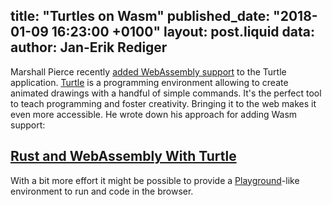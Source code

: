 title: "Turtles on Wasm"
published_date: "2018-01-09 16:23:00 +0100"
layout: post.liquid
data:
  author: Jan-Erik Rediger
---

Marshall Pierce recently [added WebAssembly support](https://github.com/sunjay/turtle/pull/53) to the Turtle application.
[Turtle](http://turtle.rs/) is a programming environment allowing to create animated drawings with a handful of simple commands.
It's the perfect tool to teach programming and foster creativity. Bringing it to the web makes it even more accessible.
He wrote down his approach for adding Wasm support:

## [Rust and WebAssembly With Turtle](https://varblog.org/blog/2018/01/08/rust-and-webassembly-with-turtle/)

With a bit more effort it might be possible to provide a [Playground](https://play.rust-lang.org/)-like environment to run and code in the browser.

